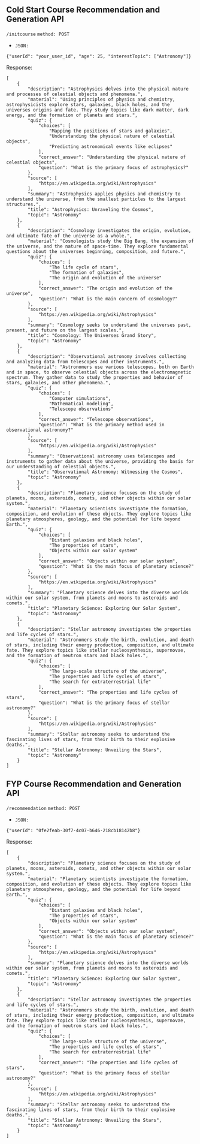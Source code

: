 ## Cold Start Course Recommendation and Generation API

```/initcourse``` ```method: POST ```
- ```JSON:```
```
{"userId": "your_user_id", "age": 25, "interestTopic": ["Astronomy"]}
```
Response:
```
[
    {
        "description": "Astrophysics delves into the physical nature and processes of celestial objects and phenomena.",
        "material": "Using principles of physics and chemistry, astrophysicists explore stars, galaxies, black holes, and the universes origins and fate. They study topics like dark matter, dark energy, and the formation of planets and stars.",
        "quiz": {
            "choices": [
                "Mapping the positions of stars and galaxies",
                "Understanding the physical nature of celestial objects",
                "Predicting astronomical events like eclipses"
            ],
            "correct_answer": "Understanding the physical nature of celestial objects",
            "question": "What is the primary focus of astrophysics?"
        },
        "source": [
            "https://en.wikipedia.org/wiki/Astrophysics"
        ],
        "summary": "Astrophysics applies physics and chemistry to understand the universe, from the smallest particles to the largest structures.",
        "title": "Astrophysics: Unraveling the Cosmos",
        "topic": "Astronomy"
    },
    {
        "description": "Cosmology investigates the origin, evolution, and ultimate fate of the universe as a whole.",
        "material": "Cosmologists study the Big Bang, the expansion of the universe, and the nature of space-time. They explore fundamental questions about the universes beginning, composition, and future.",
        "quiz": {
            "choices": [
                "The life cycle of stars",
                "The formation of galaxies",
                "The origin and evolution of the universe"
            ],
            "correct_answer": "The origin and evolution of the universe",
            "question": "What is the main concern of cosmology?"
        },
        "source": [
            "https://en.wikipedia.org/wiki/Astrophysics"
        ],
        "summary": "Cosmology seeks to understand the universes past, present, and future on the largest scales.",
        "title": "Cosmology: The Universes Grand Story",
        "topic": "Astronomy"
    },
    {
        "description": "Observational astronomy involves collecting and analyzing data from telescopes and other instruments.",
        "material": "Astronomers use various telescopes, both on Earth and in space, to observe celestial objects across the electromagnetic spectrum. They gather data to study the properties and behavior of stars, galaxies, and other phenomena.",
        "quiz": {
            "choices": [
                "Computer simulations",
                "Mathematical modeling",
                "Telescope observations"
            ],
            "correct_answer": "Telescope observations",
            "question": "What is the primary method used in observational astronomy?"
        },
        "source": [
            "https://en.wikipedia.org/wiki/Astrophysics"
        ],
        "summary": "Observational astronomy uses telescopes and instruments to gather data about the universe, providing the basis for our understanding of celestial objects.",
        "title": "Observational Astronomy: Witnessing the Cosmos",
        "topic": "Astronomy"
    },
    {
        "description": "Planetary science focuses on the study of planets, moons, asteroids, comets, and other objects within our solar system.",
        "material": "Planetary scientists investigate the formation, composition, and evolution of these objects. They explore topics like planetary atmospheres, geology, and the potential for life beyond Earth.",
        "quiz": {
            "choices": [
                "Distant galaxies and black holes",
                "The properties of stars",
                "Objects within our solar system"
            ],
            "correct_answer": "Objects within our solar system",
            "question": "What is the main focus of planetary science?"
        },
        "source": [
            "https://en.wikipedia.org/wiki/Astrophysics"
        ],
        "summary": "Planetary science delves into the diverse worlds within our solar system, from planets and moons to asteroids and comets.",
        "title": "Planetary Science: Exploring Our Solar System",
        "topic": "Astronomy"
    },
    {
        "description": "Stellar astronomy investigates the properties and life cycles of stars.",
        "material": "Astronomers study the birth, evolution, and death of stars, including their energy production, composition, and ultimate fate. They explore topics like stellar nucleosynthesis, supernovae, and the formation of neutron stars and black holes.",
        "quiz": {
            "choices": [
                "The large-scale structure of the universe",
                "The properties and life cycles of stars",
                "The search for extraterrestrial life"
            ],
            "correct_answer": "The properties and life cycles of stars",
            "question": "What is the primary focus of stellar astronomy?"
        },
        "source": [
            "https://en.wikipedia.org/wiki/Astrophysics"
        ],
        "summary": "Stellar astronomy seeks to understand the fascinating lives of stars, from their birth to their explosive deaths.",
        "title": "Stellar Astronomy: Unveiling the Stars",
        "topic": "Astronomy"
    }
]
```
## FYP Course Recommendation and Generation API
```/recommendation``` ```method: POST ```

- ```JSON:```
```
{"userId": "0fe2feab-30f7-4c07-b646-218cb18142b8"}
```
Response:
```
[
    {
        "description": "Planetary science focuses on the study of planets, moons, asteroids, comets, and other objects within our solar system.",
        "material": "Planetary scientists investigate the formation, composition, and evolution of these objects. They explore topics like planetary atmospheres, geology, and the potential for life beyond Earth.",
        "quiz": {
            "choices": [
                "Distant galaxies and black holes",
                "The properties of stars",
                "Objects within our solar system"
            ],
            "correct_answer": "Objects within our solar system",
            "question": "What is the main focus of planetary science?"
        },
        "source": [
            "https://en.wikipedia.org/wiki/Astrophysics"
        ],
        "summary": "Planetary science delves into the diverse worlds within our solar system, from planets and moons to asteroids and comets.",
        "title": "Planetary Science: Exploring Our Solar System",
        "topic": "Astronomy"
    },
    {
        "description": "Stellar astronomy investigates the properties and life cycles of stars.",
        "material": "Astronomers study the birth, evolution, and death of stars, including their energy production, composition, and ultimate fate. They explore topics like stellar nucleosynthesis, supernovae, and the formation of neutron stars and black holes.",
        "quiz": {
            "choices": [
                "The large-scale structure of the universe",
                "The properties and life cycles of stars",
                "The search for extraterrestrial life"
            ],
            "correct_answer": "The properties and life cycles of stars",
            "question": "What is the primary focus of stellar astronomy?"
        },
        "source": [
            "https://en.wikipedia.org/wiki/Astrophysics"
        ],
        "summary": "Stellar astronomy seeks to understand the fascinating lives of stars, from their birth to their explosive deaths.",
        "title": "Stellar Astronomy: Unveiling the Stars",
        "topic": "Astronomy"
    }
]
```
